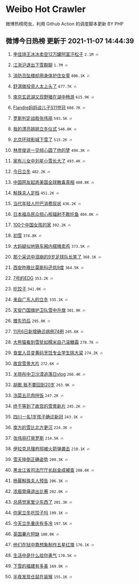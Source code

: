 # Weibo Hot Crawler 



微博热榜爬虫，利用 Github Action 的调度脚本更新 BY PHP 


## 微博今日热榜 更新于 2021-11-07 14:44:39 
1. [李佳琦王冰冰卖空12万罐阿富汗松子](https://s.weibo.com/weibo?q=%23%E6%9D%8E%E4%BD%B3%E7%90%A6%E7%8E%8B%E5%86%B0%E5%86%B0%E5%8D%96%E7%A9%BA12%E4%B8%87%E7%BD%90%E9%98%BF%E5%AF%8C%E6%B1%97%E6%9D%BE%E5%AD%90%23&Refer=top) `2.1M 🔥` 

1. [江浙沪退出下雪群聊](https://s.weibo.com/weibo?q=%23%E6%B1%9F%E6%B5%99%E6%B2%AA%E9%80%80%E5%87%BA%E4%B8%8B%E9%9B%AA%E7%BE%A4%E8%81%8A%23&Refer=top) `1.7M 🔥` 

1. [消防员坠楼却用身体护住女童](https://s.weibo.com/weibo?q=%23%E6%B6%88%E9%98%B2%E5%91%98%E5%9D%A0%E6%A5%BC%E5%8D%B4%E7%94%A8%E8%BA%AB%E4%BD%93%E6%8A%A4%E4%BD%8F%E5%A5%B3%E7%AB%A5%23&Refer=top) `806.1K 🔥` 

1. [舒淇做投资人太上头了](https://s.weibo.com/weibo?q=%23%E8%88%92%E6%B7%87%E5%81%9A%E6%8A%95%E8%B5%84%E4%BA%BA%E5%A4%AA%E4%B8%8A%E5%A4%B4%E4%BA%86%23&Refer=top) `677.7K 🔥` 

1. [南京玄武湖又现野猪在湖中畅游](https://s.weibo.com/weibo?q=%23%E5%8D%97%E4%BA%AC%E7%8E%84%E6%AD%A6%E6%B9%96%E5%8F%88%E7%8E%B0%E9%87%8E%E7%8C%AA%E5%9C%A8%E6%B9%96%E4%B8%AD%E7%95%85%E6%B8%B8%23&Refer=top) `615.9K 🔥` 

1. [Flandre妈妈谈儿子S11夺冠](https://s.weibo.com/weibo?q=%23Flandre%E5%A6%88%E5%A6%88%E8%B0%88%E5%84%BF%E5%AD%90S11%E5%A4%BA%E5%86%A0%23&Refer=top) `608.7K 🔥` 

1. [罗斯判定战胜张伟丽](https://s.weibo.com/weibo?q=%23%E7%BD%97%E6%96%AF%E5%88%A4%E5%AE%9A%E6%88%98%E8%83%9C%E5%BC%A0%E4%BC%9F%E4%B8%BD%23&Refer=top) `593.5K 🔥` 

1. [我的漂亮姐姐立冬仪式](https://s.weibo.com/weibo?q=%23%E6%88%91%E7%9A%84%E6%BC%82%E4%BA%AE%E5%A7%90%E5%A7%90%E7%AB%8B%E5%86%AC%E4%BB%AA%E5%BC%8F%23&Refer=top) `546.0K 🔥` 

1. [北京环球影城下雪了](https://s.weibo.com/weibo?q=%23%E5%8C%97%E4%BA%AC%E7%8E%AF%E7%90%83%E5%BD%B1%E5%9F%8E%E4%B8%8B%E9%9B%AA%E4%BA%86%23&Refer=top) `515.2K 🔥` 

1. [林彦俊说一见倾心圆了他的梦](https://s.weibo.com/weibo?q=%23%E6%9E%97%E5%BD%A6%E4%BF%8A%E8%AF%B4%E4%B8%80%E8%A7%81%E5%80%BE%E5%BF%83%E5%9C%86%E4%BA%86%E4%BB%96%E7%9A%84%E6%A2%A6%23&Refer=top) `494.3K 🔥` 

1. [家有儿女中刘星小雪长大了](https://s.weibo.com/weibo?q=%23%E5%AE%B6%E6%9C%89%E5%84%BF%E5%A5%B3%E4%B8%AD%E5%88%98%E6%98%9F%E5%B0%8F%E9%9B%AA%E9%95%BF%E5%A4%A7%E4%BA%86%23&Refer=top) `493.4K 🔥` 

1. [今日立冬](https://s.weibo.com/weibo?q=%23%E4%BB%8A%E6%97%A5%E7%AB%8B%E5%86%AC%23&Refer=top) `482.2K 🔥` 

1. [中国网友起底美国全球散毒真相](https://s.weibo.com/weibo?q=%23%E4%B8%AD%E5%9B%BD%E7%BD%91%E5%8F%8B%E8%B5%B7%E5%BA%95%E7%BE%8E%E5%9B%BD%E5%85%A8%E7%90%83%E6%95%A3%E6%AF%92%E7%9C%9F%E7%9B%B8%23&Refer=top) `480.8K 🔥` 

1. [斛珠夫人定档](https://s.weibo.com/weibo?q=%23%E6%96%9B%E7%8F%A0%E5%A4%AB%E4%BA%BA%E5%AE%9A%E6%A1%A3%23&Refer=top) `451.2K 🔥` 

1. [当代年轻人拧巴消费现状](https://s.weibo.com/weibo?q=%23%E5%BD%93%E4%BB%A3%E5%B9%B4%E8%BD%BB%E4%BA%BA%E6%8B%A7%E5%B7%B4%E6%B6%88%E8%B4%B9%E7%8E%B0%E7%8A%B6%23&Refer=top) `436.2K 🔥` 

1. [日本福岛民众担心核辐射不敢吃鱼](https://s.weibo.com/weibo?q=%23%E6%97%A5%E6%9C%AC%E7%A6%8F%E5%B2%9B%E6%B0%91%E4%BC%97%E6%8B%85%E5%BF%83%E6%A0%B8%E8%BE%90%E5%B0%84%E4%B8%8D%E6%95%A2%E5%90%83%E9%B1%BC%23&Refer=top) `404.0K 🔥` 

1. [100个中国女孩的家](https://s.weibo.com/weibo?q=%23100%E4%B8%AA%E4%B8%AD%E5%9B%BD%E5%A5%B3%E5%AD%A9%E7%9A%84%E5%AE%B6%23&Refer=top) `392.2K 🔥` 

1. [初雪](https://s.weibo.com/weibo?q=%23%E5%88%9D%E9%9B%AA%23&Refer=top) `374.8K 🔥` 

1. [大妈疑似地铁车厢内摆摊卖鸡](https://s.weibo.com/weibo?q=%23%E5%A4%A7%E5%A6%88%E7%96%91%E4%BC%BC%E5%9C%B0%E9%93%81%E8%BD%A6%E5%8E%A2%E5%86%85%E6%91%86%E6%91%8A%E5%8D%96%E9%B8%A1%23&Refer=top) `373.5K 🔥` 

1. [那个采访中泪崩的9岁足球队长笑了](https://s.weibo.com/weibo?q=%23%E9%82%A3%E4%B8%AA%E9%87%87%E8%AE%BF%E4%B8%AD%E6%B3%AA%E5%B4%A9%E7%9A%849%E5%B2%81%E8%B6%B3%E7%90%83%E9%98%9F%E9%95%BF%E7%AC%91%E4%BA%86%23&Refer=top) `368.1K 🔥` 

1. [西安昨晚比莫斯科还低9度](https://s.weibo.com/weibo?q=%23%E8%A5%BF%E5%AE%89%E6%98%A8%E6%99%9A%E6%AF%94%E8%8E%AB%E6%96%AF%E7%A7%91%E8%BF%98%E4%BD%8E9%E5%BA%A6%23&Refer=top) `364.5K 🔥` 

1. [7号的EDG](https://s.weibo.com/weibo?q=%237%E5%8F%B7%E7%9A%84EDG%23&Refer=top) `353.2K 🔥` 

1. [吃饺子](https://s.weibo.com/weibo?q=%E5%90%83%E9%A5%BA%E5%AD%90&Refer=top) `341.0K 🔥` 

1. [来自广东人的立冬](https://s.weibo.com/weibo?q=%23%E6%9D%A5%E8%87%AA%E5%B9%BF%E4%B8%9C%E4%BA%BA%E7%9A%84%E7%AB%8B%E5%86%AC%23&Refer=top) `335.1K 🔥` 

1. [天安门国旗护卫队雪中升旗](https://s.weibo.com/weibo?q=%23%E5%A4%A9%E5%AE%89%E9%97%A8%E5%9B%BD%E6%97%97%E6%8A%A4%E5%8D%AB%E9%98%9F%E9%9B%AA%E4%B8%AD%E5%8D%87%E6%97%97%23&Refer=top) `301.9K 🔥` 

1. [赠先恐后](https://s.weibo.com/weibo?q=%23%E8%B5%A0%E5%85%88%E6%81%90%E5%90%8E%23&Refer=top) `295.0K 🔥` 

1. [11月6日新增确诊病例74例](https://s.weibo.com/weibo?q=%2311%E6%9C%886%E6%97%A5%E6%96%B0%E5%A2%9E%E7%A1%AE%E8%AF%8A%E7%97%85%E4%BE%8B74%E4%BE%8B%23&Refer=top) `285.6K 🔥` 

1. [大熊猫看到雪犹如糯米自己滚糖霜](https://s.weibo.com/weibo?q=%23%E5%A4%A7%E7%86%8A%E7%8C%AB%E7%9C%8B%E5%88%B0%E9%9B%AA%E7%8A%B9%E5%A6%82%E7%B3%AF%E7%B1%B3%E8%87%AA%E5%B7%B1%E6%BB%9A%E7%B3%96%E9%9C%9C%23&Refer=top) `278.7K 🔥` 

1. [食堂人员变黄码烹饪专业学生挑大梁](https://s.weibo.com/weibo?q=%23%E9%A3%9F%E5%A0%82%E4%BA%BA%E5%91%98%E5%8F%98%E9%BB%84%E7%A0%81%E7%83%B9%E9%A5%AA%E4%B8%93%E4%B8%9A%E5%AD%A6%E7%94%9F%E6%8C%91%E5%A4%A7%E6%A2%81%23&Refer=top) `274.2K 🔥` 

1. [故宫雪景大片](https://s.weibo.com/weibo?q=%23%E6%95%85%E5%AE%AB%E9%9B%AA%E6%99%AF%E5%A4%A7%E7%89%87%23&Refer=top) `272.6K 🔥` 

1. [关晓彤中卫沙漠追落日vlog](https://s.weibo.com/weibo?q=%23%E5%85%B3%E6%99%93%E5%BD%A4%E4%B8%AD%E5%8D%AB%E6%B2%99%E6%BC%A0%E8%BF%BD%E8%90%BD%E6%97%A5vlog%23&Refer=top) `266.4K 🔥` 

1. [胡歌 我不要回到20岁](https://s.weibo.com/weibo?q=%E8%83%A1%E6%AD%8C%20%E6%88%91%E4%B8%8D%E8%A6%81%E5%9B%9E%E5%88%B020%E5%B2%81&Refer=top) `263.9K 🔥` 

1. [泡菜五花肉拌饭](https://s.weibo.com/weibo?q=%23%E6%B3%A1%E8%8F%9C%E4%BA%94%E8%8A%B1%E8%82%89%E6%8B%8C%E9%A5%AD%23&Refer=top) `247.2K 🔥` 

1. [终于等到了故宫的雪景新片](https://s.weibo.com/weibo?q=%23%E7%BB%88%E4%BA%8E%E7%AD%89%E5%88%B0%E4%BA%86%E6%95%85%E5%AE%AB%E7%9A%84%E9%9B%AA%E6%99%AF%E6%96%B0%E7%89%87%23&Refer=top) `245.2K 🔥` 

1. [四川一名1岁孩子确诊新冠](https://s.weibo.com/weibo?q=%23%E5%9B%9B%E5%B7%9D%E4%B8%80%E5%90%8D1%E5%B2%81%E5%AD%A9%E5%AD%90%E7%A1%AE%E8%AF%8A%E6%96%B0%E5%86%A0%23&Refer=top) `243.1K 🔥` 

1. [南方的雪比北方更沉](https://s.weibo.com/weibo?q=%23%E5%8D%97%E6%96%B9%E7%9A%84%E9%9B%AA%E6%AF%94%E5%8C%97%E6%96%B9%E6%9B%B4%E6%B2%89%23&Refer=top) `224.3K 🔥` 

1. [张伟丽打晃罗斯](https://s.weibo.com/weibo?q=%23%E5%BC%A0%E4%BC%9F%E4%B8%BD%E6%89%93%E6%99%83%E7%BD%97%E6%96%AF%23&Refer=top) `214.5K 🔥` 

1. [伊拉克总理府邸被火箭弹袭击](https://s.weibo.com/weibo?q=%23%E4%BC%8A%E6%8B%89%E5%85%8B%E6%80%BB%E7%90%86%E5%BA%9C%E9%82%B8%E8%A2%AB%E7%81%AB%E7%AE%AD%E5%BC%B9%E8%A2%AD%E5%87%BB%23&Refer=top) `210.1K 🔥` 

1. [雪天摔倒正确姿势](https://s.weibo.com/weibo?q=%23%E9%9B%AA%E5%A4%A9%E6%91%94%E5%80%92%E6%AD%A3%E7%A1%AE%E5%A7%BF%E5%8A%BF%23&Refer=top) `209.3K 🔥` 

1. [黑龙江省司法厅厅长赵金成被查](https://s.weibo.com/weibo?q=%23%E9%BB%91%E9%BE%99%E6%B1%9F%E7%9C%81%E5%8F%B8%E6%B3%95%E5%8E%85%E5%8E%85%E9%95%BF%E8%B5%B5%E9%87%91%E6%88%90%E8%A2%AB%E6%9F%A5%23&Refer=top) `208.6K 🔥` 

1. [杨幂斛珠夫人预告](https://s.weibo.com/weibo?q=%23%E6%9D%A8%E5%B9%82%E6%96%9B%E7%8F%A0%E5%A4%AB%E4%BA%BA%E9%A2%84%E5%91%8A%23&Refer=top) `206.3K 🔥` 

1. [浓眉胃痛退出比赛](https://s.weibo.com/weibo?q=%23%E6%B5%93%E7%9C%89%E8%83%83%E7%97%9B%E9%80%80%E5%87%BA%E6%AF%94%E8%B5%9B%23&Refer=top) `202.0K 🔥` 

1. [总感觉家里少东西了](https://s.weibo.com/weibo?q=%23%E6%80%BB%E6%84%9F%E8%A7%89%E5%AE%B6%E9%87%8C%E5%B0%91%E4%B8%9C%E8%A5%BF%E4%BA%86%23&Refer=top) `201.3K 🔥` 

1. [你家立冬吃饺子吗](https://s.weibo.com/weibo?q=%23%E4%BD%A0%E5%AE%B6%E7%AB%8B%E5%86%AC%E5%90%83%E9%A5%BA%E5%AD%90%E5%90%97%23&Refer=top) `199.1K 🔥` 

1. [今天立冬重庆有多冷](https://s.weibo.com/weibo?q=%23%E4%BB%8A%E5%A4%A9%E7%AB%8B%E5%86%AC%E9%87%8D%E5%BA%86%E6%9C%89%E5%A4%9A%E5%86%B7%23&Refer=top) `197.5K 🔥` 

1. [英国薯片短缺](https://s.weibo.com/weibo?q=%23%E8%8B%B1%E5%9B%BD%E8%96%AF%E7%89%87%E7%9F%AD%E7%BC%BA%23&Refer=top) `180.0K 🔥` 

1. [他们在狱中靠想象制作五星红旗](https://s.weibo.com/weibo?q=%23%E4%BB%96%E4%BB%AC%E5%9C%A8%E7%8B%B1%E4%B8%AD%E9%9D%A0%E6%83%B3%E8%B1%A1%E5%88%B6%E4%BD%9C%E4%BA%94%E6%98%9F%E7%BA%A2%E6%97%97%23&Refer=top) `176.1K 🔥` 

1. [生活中是什么给你勇气](https://s.weibo.com/weibo?q=%23%E7%94%9F%E6%B4%BB%E4%B8%AD%E6%98%AF%E4%BB%80%E4%B9%88%E7%BB%99%E4%BD%A0%E5%8B%87%E6%B0%94%23&Refer=top) `170.5K 🔥` 

1. [下雪的福建有多美](https://s.weibo.com/weibo?q=%23%E4%B8%8B%E9%9B%AA%E7%9A%84%E7%A6%8F%E5%BB%BA%E6%9C%89%E5%A4%9A%E7%BE%8E%23&Refer=top) `169.9K 🔥` 

1. [半夜发现仓鼠在装猴](https://s.weibo.com/weibo?q=%23%E5%8D%8A%E5%A4%9C%E5%8F%91%E7%8E%B0%E4%BB%93%E9%BC%A0%E5%9C%A8%E8%A3%85%E7%8C%B4%23&Refer=top) `155.1K 🔥` 

